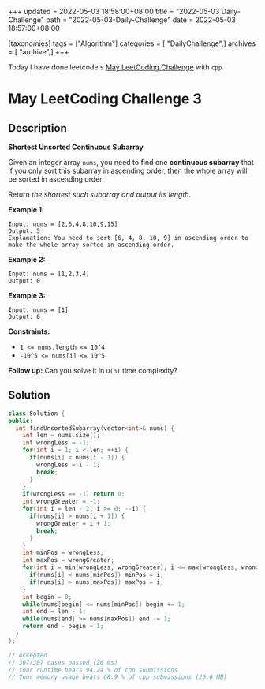 +++
updated = 2022-05-03 18:58:00+08:00
title = "2022-05-03 Daily-Challenge"
path = "2022-05-03-Daily-Challenge"
date = 2022-05-03 18:57:00+08:00

[taxonomies]
tags = ["Algorithm"]
categories = [ "DailyChallenge",]
archives = [ "archive",]
+++

Today I have done leetcode's [May LeetCoding Challenge](https://leetcode.com/problems/sort-array-by-parity/) with `cpp`.

<!-- more -->

# May LeetCoding Challenge 3

## Description

**Shortest Unsorted Continuous Subarray**

Given an integer array `nums`, you need to find one **continuous subarray** that if you only sort this subarray in ascending order, then the whole array will be sorted in ascending order.

Return *the shortest such subarray and output its length*.

 

**Example 1:**

```
Input: nums = [2,6,4,8,10,9,15]
Output: 5
Explanation: You need to sort [6, 4, 8, 10, 9] in ascending order to make the whole array sorted in ascending order.
```

**Example 2:**

```
Input: nums = [1,2,3,4]
Output: 0
```

**Example 3:**

```
Input: nums = [1]
Output: 0
```

 

**Constraints:**

- `1 <= nums.length <= 10^4`
- `-10^5 <= nums[i] <= 10^5`

 

**Follow up:** Can you solve it in `O(n)` time complexity?

## Solution

``` cpp
class Solution {
public:
  int findUnsortedSubarray(vector<int>& nums) {
    int len = nums.size();
    int wrongLess = -1;
    for(int i = 1; i < len; ++i) {
      if(nums[i] < nums[i - 1]) {
        wrongLess = i - 1;
        break;
      }
    }
    if(wrongLess == -1) return 0;
    int wrongGreater = -1;
    for(int i = len - 2; i >= 0; --i) {
      if(nums[i] > nums[i + 1]) {
        wrongGreater = i + 1;
        break;
      }
    }
    int minPos = wrongLess;
    int maxPos = wrongGreater;
    for(int i = min(wrongLess, wrongGreater); i <= max(wrongLess, wrongGreater); ++i) {
      if(nums[i] < nums[minPos]) minPos = i;
      if(nums[i] > nums[maxPos]) maxPos = i;
    }
    int begin = 0;
    while(nums[begin] <= nums[minPos]) begin += 1;
    int end = len - 1;
    while(nums[end] >= nums[maxPos]) end -= 1;
    return end - begin + 1;
  }
};

// Accepted
// 307/307 cases passed (26 ms)
// Your runtime beats 94.24 % of cpp submissions
// Your memory usage beats 68.9 % of cpp submissions (26.6 MB)
```
